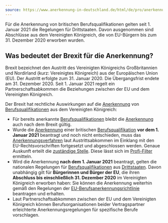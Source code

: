 ```yaml
---
source: https://www.anerkennung-in-deutschland.de/html/de/pro/anerkennung-brexit.php
---
```


Für die Anerkennung von britischen Berufsqualifikationen gelten seit 1. Januar 2021 die Regelungen für Drittstaaten. Davon ausgenommen sind Abschlüsse aus dem Vereinigten Königreich, die von EU-Bürgern bis zum 31. Dezember 2020 erworben wurden.

## Was bedeutet der Brexit für die Anerkennung?

Brexit bezeichnet den Austritt des Vereinigten Königreichs Großbritannien und Nordirland (kurz: Vereinigtes Königreich) aus der Europäischen Union (EU). Der Austritt erfolgte zum 31. Januar 2020. Die Übergangsfrist endete am 31. Dezember 2020. Seit 1. Januar 2021 regelt ein Partnerschaftsabkommen die Beziehungen zwischen der EU und dem Vereinigten Königreich.

Der Brexit hat rechtliche Auswirkungen auf die [Anerkennung](https://www.anerkennung-in-deutschland.de/html/de/pro/anerkennung-brexit.php#gs-3177-1889 "Anerkennung") von [Berufsqualifikationen](https://www.anerkennung-in-deutschland.de/html/de/pro/anerkennung-brexit.php#gs-3177-1853 "Berufsqualifikation") aus dem Vereinigten Königreich: 

- Für bereits anerkannte [Berufsqualifikationen](https://www.anerkennung-in-deutschland.de/html/de/pro/anerkennung-brexit.php#gs-3177-1853 "Berufsqualifikation") bleibt die [Anerkennung](https://www.anerkennung-in-deutschland.de/html/de/pro/anerkennung-brexit.php#gs-3177-1889 "Anerkennung") auch nach dem Brexit gültig.
- Wurde die [Anerkennung](https://www.anerkennung-in-deutschland.de/html/de/pro/anerkennung-brexit.php#gs-3177-1889 "Anerkennung") einer britischen [Berufsqualifikation](https://www.anerkennung-in-deutschland.de/html/de/pro/anerkennung-brexit.php#gs-3177-1853 "Berufsqualifikation") **vor dem 1. Januar 2021** beantragt und noch nicht entschieden, muss das [Anerkennungsverfahren](https://www.anerkennung-in-deutschland.de/html/de/pro/anerkennung-brexit.php#gs-3177-1884 "Anerkennungsverfahren") laut Austrittsabkommen im Einklang mit den EU-Rechtsvorschriften fortgesetzt und abgeschlossen werden. Genaue Auskunft erteilt die [zuständige Stelle](https://www.anerkennung-in-deutschland.de/html/de/pro/anerkennung-brexit.php#gs-3177-1595 "zuständige Stelle"). Diese lässt sich im [Profi-Filter](https://www.anerkennung-in-deutschland.de/html/de/pro/anerkennung-brexit.php#gs-3177-1761 "Profi-Filter") ermitteln.
- Wird die Anerkennung **nach dem 1. Januar 2021** beantragt, gelten die nationalen Regelungen für [Berufsqualifikationen](https://www.anerkennung-in-deutschland.de/html/de/pro/anerkennung-brexit.php#gs-3177-1853 "Berufsqualifikation") aus [Drittstaaten](https://www.anerkennung-in-deutschland.de/html/de/pro/anerkennung-brexit.php#gs-3177-1844 "Drittstaat"). Davon unabhängig gilt für **Bürgerinnen und Bürger der EU**, die ihren **Abschluss bis einschließlich 31. Dezember 2020** im Vereinigten Königreich erworben haben: Sie können die Anerkennung weiterhin gemäß den Regelungen der [EU-Berufsanerkennungsrichtlinie](https://www.anerkennung-in-deutschland.de/html/de/pro/anerkennung-brexit.php#gs-3177-1835 "EU-Berufsanerkennungsrichtlinie") beantragen und erhalten.
- Laut Partnerschaftsabkommen zwischen der EU und dem Vereinigten Königreich können Berufsorganisationen beider Vertragspartner erleichterte Anerkennungsregelungen für spezifische Berufe vorschlagen.

